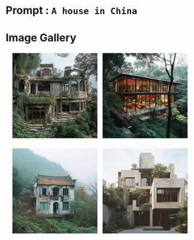 # Prompt : `A house in China`

# Image Gallery

<p align="center">
  <img src="A_house_in_China__1.png" alt="Image 1" width="45%" style="margin: 5px;">
  <img src="A_house_in_China__2.png" alt="Image 2" width="45%" style="margin: 5px;">
</p>
<p align="center">
  <img src="A_house_in_China__3.png" alt="Image 3" width="45%" style="margin: 5px;">
  <img src="A_house_in_China__4.png" alt="Image 4" width="45%" style="margin: 5px;">
</p>

